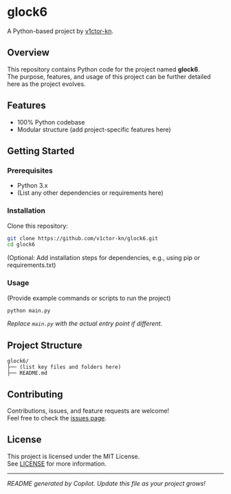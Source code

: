 # glock6

A Python-based project by [v1ctor-kn](https://github.com/v1ctor-kn).

## Overview

This repository contains Python code for the project named **glock6**.  
The purpose, features, and usage of this project can be further detailed here as the project evolves.

## Features

- 100% Python codebase
- Modular structure (add project-specific features here)

## Getting Started

### Prerequisites

- Python 3.x
- (List any other dependencies or requirements here)

### Installation

Clone this repository:
```bash
git clone https://github.com/v1ctor-kn/glock6.git
cd glock6
```

(Optional: Add installation steps for dependencies, e.g., using pip or requirements.txt)

### Usage

(Provide example commands or scripts to run the project)
```bash
python main.py
```
_Replace `main.py` with the actual entry point if different._

## Project Structure

```
glock6/
├── (list key files and folders here)
├── README.md
```

## Contributing

Contributions, issues, and feature requests are welcome!  
Feel free to check the [issues page](https://github.com/v1ctor-kn/glock6/issues).

## License

This project is licensed under the MIT License.  
See [LICENSE](LICENSE) for more information.

---

*README generated by Copilot. Update this file as your project grows!*
